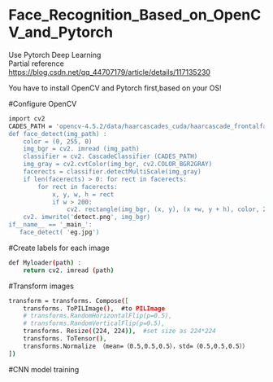 # Face_Recognition_Based_on_OpenCV_and_Pytorch
Use Pytorch Deep Learning  
Partial reference https://blog.csdn.net/qq_44707179/article/details/117135230  

You have to install OpenCV and Pytorch first,based on your OS!  

#Configure OpenCV  
```sh
import cv2
CADES_PATH = 'opencv-4.5.2/data/haarcascades_cuda/haarcascade_frontalface_al
def face_detect(img_path) :
    color = (0, 255, 0)
    img_bgr = cv2. imread (img_path)
    classifier = cv2. CascadeClassifier (CADES_PATH)
    img_gray = cv2.cvtColor(img_bgr, cv2.COLOR_BGR2GRAY)
    facerects = classifier.detectMultiScale(img_gray)
    if len(facerects) > 0: for rect in facerects:
        for rect in facerects:
            x, y, w, h = rect
            if w > 200:
                cv2. rectangle(img_bgr, (x, y), (x +w, y + h), color, 2)
    cv2. imwrite('detect.png', img_bgr)
if__name__ == '_main_':
   face_detect( 'eg.jpg')
```
#Create labels for each image
```sh
def Myloader(path) :
    return cv2. imread (path)
```
#Transform images
```sh
transform = transforms. Compose([
    transforms. ToPILImage(),  #to PILImage
    # transforms.RandomHorizontalFlip(p=0.5),
    # transforms.RandomVerticalFlip(p=0.5),
    transforms. Resize((224, 224)),  #set size as 224*224
    transforms. ToTensor(),
    transforms.Normalize （mean=（0.5,0.5,0.5），std=（0.5,0.5,0.5））
])
```
#CNN model training  

